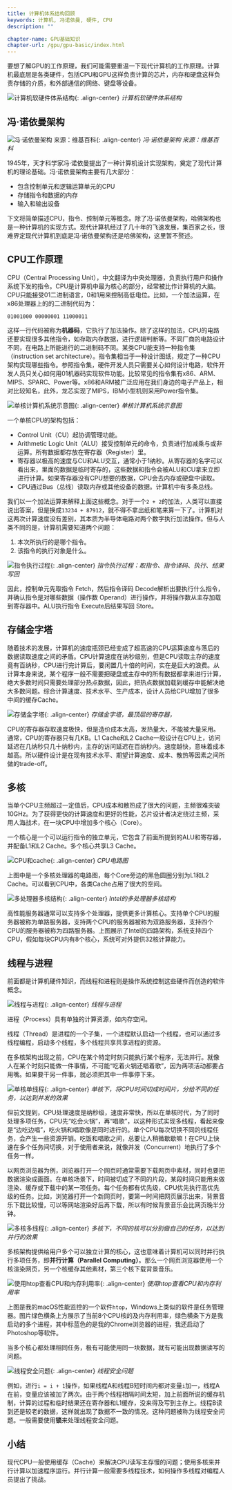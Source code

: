 ```yaml
---
title: 计算机体系结构回顾
keywords: 计算机, 冯诺依曼, 硬件, CPU
description: ""

chapter-name: GPU基础知识
chapter-url: /gpu/gpu-basic/index.html
---
```


要想了解GPU的工作原理，我们可能需要重温一下现代计算机的工作原理。计算机最底层是各类硬件，包括CPU和GPU这样负责计算的芯片，内存和硬盘这样负责存储的介质，和外部通信的网络、键盘等设备。

![计算机软硬件体系结构](./img/computer-software-hardware-arch.png){: .align-center}
*计算机软硬件体系结构*

## 冯·诺依曼架构

![冯·诺依曼架构 来源：维基百科](./img/Von_Neumann_Architecture.png){: .align-center}
*冯·诺依曼架构 来源：维基百科*

1945年，天才科学家冯·诺依曼提出了一种计算机设计实现架构，奠定了现代计算机的理论基础。冯·诺依曼架构主要有几大部分：

 * 包含控制单元和逻辑运算单元的CPU
 * 存储指令和数据的内存
 * 输入和输出设备

下文将简单描述CPU，指令、控制单元等概念。除了冯·诺依曼架构，哈佛架构也是一种计算机的实现方式。现代计算机经过了几十年的飞速发展，集百家之长，很难界定现代计算机到底是冯·诺依曼架构还是哈佛架构，这里暂不赘述。

## CPU工作原理

CPU（Central Processing Unit），中文翻译为中央处理器，负责执行用户和操作系统下发的指令。CPU是计算机中最为核心的部分，经常被比作计算机的大脑。CPU只能接受01二进制语言，0和1用来控制高低电位。比如，一个加法运算，在x86处理器上的的二进制代码为：

```
01001000 00000001 11000011
```

这样一行代码被称为**机器码**，它执行了加法操作。除了这样的加法，CPU的电路还要实现很多其他指令，如存取内存数据，进行逻辑判断等。不同厂商的电路设计不同，在电路上所能进行的二进制码不同。某类CPU能支持一种指令集（instruction set architecture）。指令集相当于一种设计图纸，规定了一种CPU架构实现哪些指令。参照指令集，硬件开发人员只需要关心如何设计电路，软件开发人员只关心如何用01机器码实现软件功能。比较常见的指令集有x86、ARM、MIPS、SPARC、Power等。x86和ARM被广泛应用在我们身边的电子产品上，相对比较知名，此外，龙芯实现了MIPS，IBM小型机则采用Power指令集。

![单核计算机系统示意图](./img/comp-arch.png){: .align-center}
*单核计算机系统示意图*

一个单核CPU的架构包括：

* Control Unit（CU）起协调管理功能。
* Arithmetic Logic Unit（ALU）接受控制单元的命令，负责进行加减乘与或非运算。所有数据都存放在寄存器（Register）里。
* 寄存器以极高的速度与CU和ALU交互，通常小于1纳秒。从寄存器的名字可以看出来，里面的数据是临时寄存的，这些数据和指令会被ALU和CU拿来立即进行计算。如果寄存器没有CPU想要的数据，CPU会去内存或硬盘中读取。
* CPU通过Bus（总线）读取内存或其他设备的数据。计算机中有多条总线。

我们以一个加法运算来解释上面这些概念。对于一个`2 + 2`的加法，人类可以直接说出答案，但是换成`13234 + 87912`，就不得不拿出纸和笔来算一下了。计算机对这两次计算速度没有差别，其本质为半导体电路对两个数字执行加法操作。但与人类不同的是，计算机需要知道两个问题：

1. 本次所执行的是哪个指令。
2. 该指令的执行对象是什么。

![指令执行过程](./img/cpu-cycle.png){: .align-center}
*指令执行过程：取指令、指令译码、执行、结果写回*

因此，控制单元先取指令 Fetch，然后指令译码 Decode解析出要执行什么指令，并确认指令是对哪些数据（操作数 Operand）进行操作，并将操作数从主存加载到寄存器中。ALU执行指令 Execute后结果写回 Store。

## 存储金字塔

随着技术的发展，计算机的速度瓶颈已经变成了超高速的CPU运算速度与落后的数据读取速度之间的矛盾。CPU计算速度在纳秒级别，但是CPU读取主存的速度竟有百纳秒，CPU进行完计算后，要闲置几十倍的时间，实在是巨大的浪费。从计算本身来说，某个程序一般不需要把硬盘或主存中的所有数据都拿来进行计算，绝大多数时间只需要处理部分热点数据，因此，把热点数据加载到缓存中能解决绝大多数问题。综合计算速度、技术水平、生产成本，设计人员给CPU增加了很多中间的缓存Cache。

![存储金字塔](./img/memory-hierarchy-diagram-explain-caching-stuff.jpg){: .align-center}
*存储金字塔，最顶层的寄存器，*

CPU的寄存器存取速度极快，但是造价成本太高，发热量大，不能被大量采用。通常，CPU的寄存器只有几KB。L1 Cache和L2 Cache一般设计在CPU上，访问延迟在几纳秒只几十纳秒内，主存的访问延迟在百纳秒内。速度越快，意味着成本越高。所以硬件设计是在现有技术水平、期望计算速度、成本、散热等因素之间所做的trade-off。

## 多核

当单个CPU主频超过一定值后，CPU成本和散热成了很大的问题，主频很难突破10GHz。为了获得更快的计算速度和更好的性能，芯片设计者决定绕过主频，采用人海战术，在一块CPU中增加多个核心（Core）。

一个核心是一个可以运行指令的独立单元，它包含了前面所提到的ALU和寄存器，并配备L1和L2 Cache。多个核心共享L3 Cache。

![CPU和cache](./img/cpu.png){: .align-center}
*CPU电路图*

上图中是一个多核处理器的电路图，每个Core旁边的黑色圆圈分别为L1和L2 Cache。可以看到CPU中，各类Cache占用了很大的空间。

![多处理器多核结构](./img/multi-processors-cores.png){: .align-center}
*Intel的多处理器多核结构*

高性能服务器通常可以支持多个处理器，提供更多计算核心。支持单个CPU的服务器被称为单路服务器，支持两个CPU的服务器被称为双路服务器，支持四个CPU的服务器被称为四路服务器。上图展示了Intel的四路架构，系统支持四个CPU，假如每块CPU内有8个核心，系统可对外提供32核计算能力。

## 线程与进程

前面都是计算机硬件知识，而线程和进程则是操作系统控制这些硬件而创造的软件概念。

![线程与进程](./img/thread-process.png){: .align-center}
*线程与进程*

进程（Process）具有单独的计算资源，如内存空间。

线程（Thread）是进程的一个子集，一个进程默认启动一个线程，也可以通过多线程编程，启动多个线程，多个线程共享共享进程的资源。

在多核架构出现之前，CPU在某个特定时刻只能执行某个程序，无法并行。就像人在某个时刻只能做一件事情，不可能“吃着火锅还唱着歌”，因为两项活动都要占用嘴。如果要干另一件事，就必须把其中一件事停下来。

![单核单线程](./img/single-processor.jpg){: .align-center}
*单核下，将CPU时间切成时间片，分给不同的任务，以达到并发的效果*

但前文提到，CPU处理速度是纳秒级，速度非常快，所以在单核时代，为了同时处理多项任务，CPU先“吃会火锅”，再“唱歌”，以这种形式实现多线程，看起来像是“边吃边唱”，吃火锅和唱歌像是同时进行的。单个CPU每次切换不同的线程任务，会产生一些资源开销。吃饭和唱歌之间，总要让人稍微歇歇嘛！在CPU上快速在多个任务间切换，对于使用者来说，就像并发（Concurrent）地执行了多个任务一样。

以网页浏览器为例，浏览器打开一个网页时通常需要下载网页中素材，同时也要把数据渲染成画面。在单核场景下，时间被切成了不同的片段，某段时间只能用来做渲染、缓存或下载中的某一项任务。每个任务都有优先级，CPU优先执行高优先级的任务。比如，浏览器打开一个新网页时，要第一时间把网页展示出来，背景音乐下载比较慢，可以等网站渲染好后再下载，所以有时候背景音乐会比网页晚半分钟。

![多核多线程](./img/multi-core.jpg){: .align-center}
*多核下，不同的核可以分别做自己的任务，以达到并行的效果*

多核架构提供给用户多个可以独立计算的核心，这也意味着计算机可以同时并行执行多项任务，即**并行计算（Parallel Computing）**。那么一个网页浏览器使用一个核渲染网页，另一个核缓存其他素材，第三个核下载背景音乐。

![使用htop查看CPU和内存利用率](./img/htop.png){: .align-center}
*使用htop查看CPU和内存利用率*

上图是我的macOS性能监控的一个软件`htop`，Windows上类似的软件是任务管理器。图片绿色横条上方展示了当前8个CPU核的及内存利用率，绿色横条下方是我启动的多个进程，其中标蓝色的是我的Chrome浏览器的进程，我还启动了Photoshop等软件。

当多个核心都处理相同任务，极有可能使用同一块数据，就有可能出现数据读写的问题。

![线程安全问题](./img/thread-unsafe.png){: .align-center}
*线程安全问题*

例如，进行`i = i + 1`操作，如果线程A和线程B短时间内都对变量`i`加一，线程A在前，变量应该被加了两次。由于两个线程相隔时间太短，加上前面所说的缓存机制，计算的过程和临时结果还在寄存器和L1缓存，没来得及写到主存上。线程B读到还是较老的数据，这样就出现了数据不一致的情况。这种问题被称为线程安全问题。一般需要使用**锁**来处理线程安全问题。

## 小结

现代CPU一般使用缓存（Cache）来解决CPU读写主存慢的问题；使用多核来并行计算以加速程序运行。并行计算一般需要多线程技术，如何操作多线程对编程人员提出了挑战。